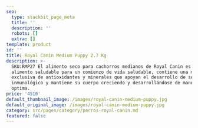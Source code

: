 ```yaml
---
seo:
  type: stackbit_page_meta
  title: ''
  description: ''
  robots: []
  extra: []
template: product
id: ''
title: Royal Canin Medium Puppy 2.7 Kg
description: >-
  SKU:RMP27 El alimento seco para cachorros medianos de Royal Canin es un
  alimento saludable para un comienzo de vida saludable, contiene una mezcla
  exclusiva de antioxidantes y minerales que apoyan el desarrollo de su sistema
  inmunológico y mantiene su cuerpo creciendo y desarrollándose de manera
  optima. 
price: '4510'
default_thumbnail_image: /images/royal-canin-medium-puppy.jpg
default_original_image: /images/royal-canin-medium-puppy.jpg
category: src/pages/category/perros-royal-canin.md
featured: false
---
```

